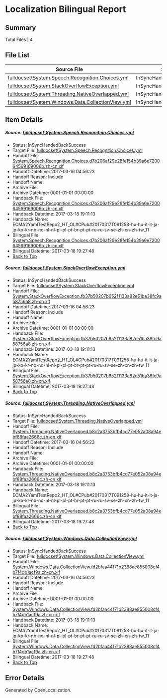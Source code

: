 # <a name='report-top'></a> Localization Bilingual Report

## Summary
 Total Files | 4

## File List
 Source File | Status | Details 
 ----------- | ------ | ------- 
 [fulldocset\System.Speech.Recognition.Choices.yml](https://github.com/OpenLocalizationTestOrg/ECMA2YamlTestRepo2/blob/9a577bbd8ead778fd4723fbdbce691e69b3b14d4/fulldocset/System.Speech.Recognition.Choices.yml) | InSyncHandedBackSuccess | [Details](#df61363ebf69b32b3b79b9fb0b2cec0cb0c25a5981067)
 [fulldocset\System.StackOverflowException.yml](https://github.com/OpenLocalizationTestOrg/ECMA2YamlTestRepo2/blob/9a577bbd8ead778fd4723fbdbce691e69b3b14d4/fulldocset/System.StackOverflowException.yml) | InSyncHandedBackSuccess | [Details](#875b4c44898cae512f08f519a38456c5814427a081166)
 [fulldocset\System.Threading.NativeOverlapped.yml](https://github.com/OpenLocalizationTestOrg/ECMA2YamlTestRepo2/blob/9a577bbd8ead778fd4723fbdbce691e69b3b14d4/fulldocset/System.Threading.NativeOverlapped.yml) | InSyncHandedBackSuccess | [Details](#d4f1a523caefb95a843ea4953da733b4d4f34e9c81186)
 [fulldocset\System.Windows.Data.CollectionView.yml](https://github.com/OpenLocalizationTestOrg/ECMA2YamlTestRepo2/blob/9a577bbd8ead778fd4723fbdbce691e69b3b14d4/fulldocset/System.Windows.Data.CollectionView.yml) | InSyncHandedBackSuccess | [Details](#aaf2aa83f6922555ef590c0acb5aab9393dcee1084417)

## Item Details
##### <a name='df61363ebf69b32b3b79b9fb0b2cec0cb0c25a5981067'></a> Source: [fulldocset\System.Speech.Recognition.Choices.yml](https://github.com/OpenLocalizationTestOrg/ECMA2YamlTestRepo2/blob/9a577bbd8ead778fd4723fbdbce691e69b3b14d4/fulldocset/System.Speech.Recognition.Choices.yml)
* Status: InSyncHandedBackSuccess
* Target File: [fulldocset\System.Speech.Recognition.Choices.yml](https://github.com/OpenLocalizationTestOrg/ECMA2YamlTestRepo2.zh-cn/blob/a271d75bd6fa80ba3df92dffa9307d82591ea7fa/fulldocset/System.Speech.Recognition.Choices.yml)
* Handoff File: [System.Speech.Recognition.Choices.d7b206af29e28fe154b39a6e720064569169006b.zh-cn.xlf](https://github.com/OpenLocalizationTestOrg/ECMA2YamlTestRepo2.handoff/blob/048fd23592e603ad9129cb267e98fb4e977ae69e/ol-handoff/OpenLocalizationTestOrg/ECMA2YamlTestRepo2.zh-cn/master/fulldocset/System.Speech.Recognition.Choices.d7b206af29e28fe154b39a6e720064569169006b.zh-cn.xlf)
* Handoff Datetime: 2017-03-16 04:56:23
* Handoff Reason: Include
* Handoff Name: 
* Archive File: 
* Archive Datetime: 0001-01-01 00:00:00
* Handback File: [System.Speech.Recognition.Choices.d7b206af29e28fe154b39a6e720064569169006b.zh-cn.xlf](https://github.com/OpenLocalizationTestOrg/ECMA2YamlTestRepo2.handback/blob/edceafc81842b70d868563235ddee51d767381dc/ol-handback/OpenLocalizationTestOrg/ECMA2YamlTestRepo2.zh-cn/master/fulldocset/System.Speech.Recognition.Choices.d7b206af29e28fe154b39a6e720064569169006b.zh-cn.xlf)
* Handback Datetime: 2017-03-18 19:11:13
* Handback Name: ECMA2YamlTestRepo2_HT_OL#CPub#20170317T091258-hu-hu-it-it-ja-jp-ko-kr-nb-no-nl-nl-pl-pl-pt-br-pt-pt-ru-ru-sv-se-zh-cn-zh-tw_11
* Bilingual File: [System.Speech.Recognition.Choices.d7b206af29e28fe154b39a6e720064569169006b.zh-cn.xlf](https://github.com/OpenLocalizationTestOrg/ECMA2YamlTestRepo2.handback/blob/edceafc81842b70d868563235ddee51d767381dc/ol-handback/OpenLocalizationTestOrg/ECMA2YamlTestRepo2.zh-cn/master/fulldocset/System.Speech.Recognition.Choices.d7b206af29e28fe154b39a6e720064569169006b.zh-cn.xlf)
* Bilingual Datetime: 2017-03-18 19:27:48
* [Back to Top](#report-top)

##### <a name='875b4c44898cae512f08f519a38456c5814427a081166'></a> Source: [fulldocset\System.StackOverflowException.yml](https://github.com/OpenLocalizationTestOrg/ECMA2YamlTestRepo2/blob/9a577bbd8ead778fd4723fbdbce691e69b3b14d4/fulldocset/System.StackOverflowException.yml)
* Status: InSyncHandedBackSuccess
* Target File: [fulldocset\System.StackOverflowException.yml](https://github.com/OpenLocalizationTestOrg/ECMA2YamlTestRepo2.zh-cn/blob/a271d75bd6fa80ba3df92dffa9307d82591ea7fa/fulldocset/System.StackOverflowException.yml)
* Handoff File: [System.StackOverflowException.fb37b50207b652f1133a82e51ba38fc9a58756a8.zh-cn.xlf](https://github.com/OpenLocalizationTestOrg/ECMA2YamlTestRepo2.handoff/blob/048fd23592e603ad9129cb267e98fb4e977ae69e/ol-handoff/OpenLocalizationTestOrg/ECMA2YamlTestRepo2.zh-cn/master/fulldocset/System.StackOverflowException.fb37b50207b652f1133a82e51ba38fc9a58756a8.zh-cn.xlf)
* Handoff Datetime: 2017-03-16 04:56:23
* Handoff Reason: Include
* Handoff Name: 
* Archive File: 
* Archive Datetime: 0001-01-01 00:00:00
* Handback File: [System.StackOverflowException.fb37b50207b652f1133a82e51ba38fc9a58756a8.zh-cn.xlf](https://github.com/OpenLocalizationTestOrg/ECMA2YamlTestRepo2.handback/blob/edceafc81842b70d868563235ddee51d767381dc/ol-handback/OpenLocalizationTestOrg/ECMA2YamlTestRepo2.zh-cn/master/fulldocset/System.StackOverflowException.fb37b50207b652f1133a82e51ba38fc9a58756a8.zh-cn.xlf)
* Handback Datetime: 2017-03-18 19:11:13
* Handback Name: ECMA2YamlTestRepo2_HT_OL#CPub#20170317T091258-hu-hu-it-it-ja-jp-ko-kr-nb-no-nl-nl-pl-pl-pt-br-pt-pt-ru-ru-sv-se-zh-cn-zh-tw_11
* Bilingual File: [System.StackOverflowException.fb37b50207b652f1133a82e51ba38fc9a58756a8.zh-cn.xlf](https://github.com/OpenLocalizationTestOrg/ECMA2YamlTestRepo2.handback/blob/edceafc81842b70d868563235ddee51d767381dc/ol-handback/OpenLocalizationTestOrg/ECMA2YamlTestRepo2.zh-cn/master/fulldocset/System.StackOverflowException.fb37b50207b652f1133a82e51ba38fc9a58756a8.zh-cn.xlf)
* Bilingual Datetime: 2017-03-18 19:27:48
* [Back to Top](#report-top)

##### <a name='d4f1a523caefb95a843ea4953da733b4d4f34e9c81186'></a> Source: [fulldocset\System.Threading.NativeOverlapped.yml](https://github.com/OpenLocalizationTestOrg/ECMA2YamlTestRepo2/blob/9a577bbd8ead778fd4723fbdbce691e69b3b14d4/fulldocset/System.Threading.NativeOverlapped.yml)
* Status: InSyncHandedBackSuccess
* Target File: [fulldocset\System.Threading.NativeOverlapped.yml](https://github.com/OpenLocalizationTestOrg/ECMA2YamlTestRepo2.zh-cn/blob/a271d75bd6fa80ba3df92dffa9307d82591ea7fa/fulldocset/System.Threading.NativeOverlapped.yml)
* Handoff File: [System.Threading.NativeOverlapped.b8c2a3753bfb4cd77e052a08a94ebf88faa2666c.zh-cn.xlf](https://github.com/OpenLocalizationTestOrg/ECMA2YamlTestRepo2.handoff/blob/048fd23592e603ad9129cb267e98fb4e977ae69e/ol-handoff/OpenLocalizationTestOrg/ECMA2YamlTestRepo2.zh-cn/master/fulldocset/System.Threading.NativeOverlapped.b8c2a3753bfb4cd77e052a08a94ebf88faa2666c.zh-cn.xlf)
* Handoff Datetime: 2017-03-16 04:56:23
* Handoff Reason: Include
* Handoff Name: 
* Archive File: 
* Archive Datetime: 0001-01-01 00:00:00
* Handback File: [System.Threading.NativeOverlapped.b8c2a3753bfb4cd77e052a08a94ebf88faa2666c.zh-cn.xlf](https://github.com/OpenLocalizationTestOrg/ECMA2YamlTestRepo2.handback/blob/edceafc81842b70d868563235ddee51d767381dc/ol-handback/OpenLocalizationTestOrg/ECMA2YamlTestRepo2.zh-cn/master/fulldocset/System.Threading.NativeOverlapped.b8c2a3753bfb4cd77e052a08a94ebf88faa2666c.zh-cn.xlf)
* Handback Datetime: 2017-03-18 19:11:13
* Handback Name: ECMA2YamlTestRepo2_HT_OL#CPub#20170317T091258-hu-hu-it-it-ja-jp-ko-kr-nb-no-nl-nl-pl-pl-pt-br-pt-pt-ru-ru-sv-se-zh-cn-zh-tw_11
* Bilingual File: [System.Threading.NativeOverlapped.b8c2a3753bfb4cd77e052a08a94ebf88faa2666c.zh-cn.xlf](https://github.com/OpenLocalizationTestOrg/ECMA2YamlTestRepo2.handback/blob/edceafc81842b70d868563235ddee51d767381dc/ol-handback/OpenLocalizationTestOrg/ECMA2YamlTestRepo2.zh-cn/master/fulldocset/System.Threading.NativeOverlapped.b8c2a3753bfb4cd77e052a08a94ebf88faa2666c.zh-cn.xlf)
* Bilingual Datetime: 2017-03-18 19:27:48
* [Back to Top](#report-top)

##### <a name='aaf2aa83f6922555ef590c0acb5aab9393dcee1084417'></a> Source: [fulldocset\System.Windows.Data.CollectionView.yml](https://github.com/OpenLocalizationTestOrg/ECMA2YamlTestRepo2/blob/9a577bbd8ead778fd4723fbdbce691e69b3b14d4/fulldocset/System.Windows.Data.CollectionView.yml)
* Status: InSyncHandedBackSuccess
* Target File: [fulldocset\System.Windows.Data.CollectionView.yml](https://github.com/OpenLocalizationTestOrg/ECMA2YamlTestRepo2.zh-cn/blob/a271d75bd6fa80ba3df92dffa9307d82591ea7fa/fulldocset/System.Windows.Data.CollectionView.yml)
* Handoff File: [System.Windows.Data.CollectionView.fd2bfaa44f71b2388ae855008cf4b7f4db1acf9a.zh-cn.xlf](https://github.com/OpenLocalizationTestOrg/ECMA2YamlTestRepo2.handoff/blob/048fd23592e603ad9129cb267e98fb4e977ae69e/ol-handoff/OpenLocalizationTestOrg/ECMA2YamlTestRepo2.zh-cn/master/fulldocset/System.Windows.Data.CollectionView.fd2bfaa44f71b2388ae855008cf4b7f4db1acf9a.zh-cn.xlf)
* Handoff Datetime: 2017-03-16 04:56:23
* Handoff Reason: Include
* Handoff Name: 
* Archive File: 
* Archive Datetime: 0001-01-01 00:00:00
* Handback File: [System.Windows.Data.CollectionView.fd2bfaa44f71b2388ae855008cf4b7f4db1acf9a.zh-cn.xlf](https://github.com/OpenLocalizationTestOrg/ECMA2YamlTestRepo2.handback/blob/edceafc81842b70d868563235ddee51d767381dc/ol-handback/OpenLocalizationTestOrg/ECMA2YamlTestRepo2.zh-cn/master/fulldocset/System.Windows.Data.CollectionView.fd2bfaa44f71b2388ae855008cf4b7f4db1acf9a.zh-cn.xlf)
* Handback Datetime: 2017-03-18 19:11:13
* Handback Name: ECMA2YamlTestRepo2_HT_OL#CPub#20170317T091258-hu-hu-it-it-ja-jp-ko-kr-nb-no-nl-nl-pl-pl-pt-br-pt-pt-ru-ru-sv-se-zh-cn-zh-tw_11
* Bilingual File: [System.Windows.Data.CollectionView.fd2bfaa44f71b2388ae855008cf4b7f4db1acf9a.zh-cn.xlf](https://github.com/OpenLocalizationTestOrg/ECMA2YamlTestRepo2.handback/blob/edceafc81842b70d868563235ddee51d767381dc/ol-handback/OpenLocalizationTestOrg/ECMA2YamlTestRepo2.zh-cn/master/fulldocset/System.Windows.Data.CollectionView.fd2bfaa44f71b2388ae855008cf4b7f4db1acf9a.zh-cn.xlf)
* Bilingual Datetime: 2017-03-18 19:27:48
* [Back to Top](#report-top)


## Error Details

Generated by OpenLocalization.

